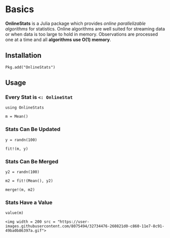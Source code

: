 # Basics

**OnlineStats** is a Julia package which provides *online parallelizable algorithms* for statistics.  Online algorithms are well suited for streaming data or when data is too large to hold in memory.  Observations are processed one at a time and all **algorithms use O(1) memory**.

## Installation

```
Pkg.add("OnlineStats")
```

## Usage

### Every Stat is `<: OnlineStat`

```@example index
using OnlineStats

m = Mean()
```

### Stats Can Be Updated

```@example index
y = randn(100)

fit!(m, y)
```

### Stats Can Be Merged 

```@example index 
y2 = randn(100)

m2 = fit!(Mean(), y2)

merge!(m, m2)
```

### Stats Have a Value 

```@example index
value(m)
```

```@raw html
<img width = 200 src = "https://user-images.githubusercontent.com/8075494/32734476-260821d0-c860-11e7-8c91-49ba0b86397a.gif">
```